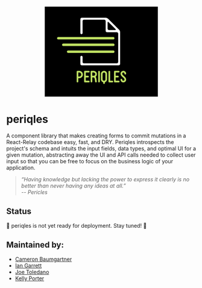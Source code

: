 <p style="text-align:center;">
<img src="/periqles-logo.png" alt="logo" width="300"/>
</p>

# periqles
A component library that makes creating forms to commit mutations in a React-Relay codebase easy, fast, and DRY. Periqles introspects the project's schema and intuits the input fields, data types, and optimal UI for a given mutation, abstracting away the UI and API calls needed to collect user input so that you can be free to focus on the business logic of your application.

>*“Having knowledge but lacking the power to express it clearly is no better than never having any ideas at all.”  
-- Pericles*

## Status

🚧 periqles is not yet ready for deployment. Stay tuned! 🚧

## Maintained by:

- [Cameron Baumgartner](https://github.com/kporter101)
- [Ian Garrett](https://github.com/eeeeean)
- [Joe Toledano](https://github.com/JosephToledano)
- [Kelly Porter](https://github.com/kporter101)
